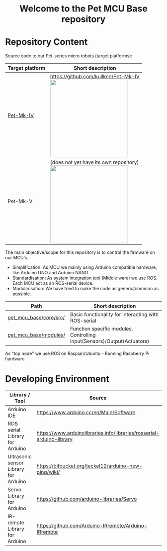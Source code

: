 <h1 align="center">Welcome to the Pet MCU Base repository</h1> 

# Repository Content

Source code to our Pet-series micro robots (target platforms):

Target platform | Short description 
-----|------ 
[Pet-Mk-IV](https://github.com/kullken/Pet-Mk-IV) | https://github.com/kullken/Pet-Mk-IV <br /><img src="https://github.com/kullken/Pet-Mk-IV/blob/293f4ad09226889b8ff6b598b1ec98cec6a682aa/Project_stuff/Images/2019-09-09_122725.jpg" width="250px">
Pet-Mk-V                                          | (does not yet have its own repository)<br /><img src="https://github.com/kullken/Pet-Mk-IV/blob/b82ec939818c5a6b1f87542494a925afe0ad39d7/Project_stuff/Images/2021-04-07_224247(Pet-Mk-V).jpg" width="250px">
  
The main objective/scope for this repository is to control the firmware on our MCU's. 
- Simplification: As MCU we mainly using Arduino compatible hardware, like Arduino UNO and Arduino NANO. 
- Standardisation: As system integration tool (Middle ware) we use ROS. Each MCU act as an ROS-serial device. 
- Modularisation: We have tried to make the code as generic/common as possible. 

 Path | Short description 
 -----|------ 
 [pet_mcu_base/core/src/](https://github.com/kullken/pet_mcu_base/tree/main/core/src) | Basic functionality for interacting with ROS-serial
 [pet_mcu_base/modules/](https://github.com/kullken/pet_mcu_base/tree/main/modules) | Function specific modules. Controlling input(Sensors)/Output(Actuators) 

As "top node" we use ROS on Raspian/Ubuntu - Running Raspberry Pi hardware.

# Developing Environment

Library / Tool | Source
---------------|---------
Arduino IDE | https://www.arduino.cc/en/Main/Software
ROS serial Library for Arduino | https://www.arduinolibraries.info/libraries/rosserial-arduino-library
Ultrasonic sensor Library for Arduino| https://bitbucket.org/teckel12/arduino-new-ping/wiki/
Servo Library for Arduino | https://github.com/arduino-libraries/Servo
IR-remote Library for Arduino | https://github.com/Arduino-IRremote/Arduino-IRremote
